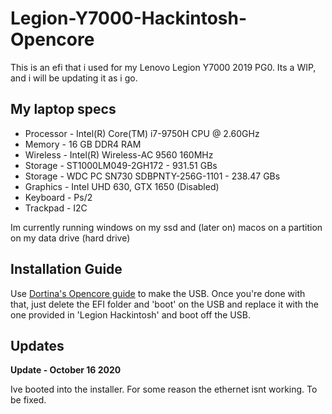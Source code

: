 # Legion-Y7000-Hackintosh-Opencore
This is an efi that i used for my Lenovo Legion Y7000 2019 PG0. Its a WIP, and i will be updating it as i go.

## My laptop specs

 - Processor - Intel(R) Core(TM) i7-9750H CPU @ 2.60GHz
 - Memory - 16 GB DDR4 RAM
 - Wireless - Intel(R) Wireless-AC 9560 160MHz
 - Storage - ST1000LM049-2GH172 - 931.51 GBs
 - Storage - WDC PC SN730 SDBPNTY-256G-1101 - 238.47 GBs
 - Graphics - Intel UHD 630, GTX 1650 (Disabled)
 - Keyboard - Ps/2
 - Trackpad - I2C


Im currently running windows on my ssd and (later on) macos on a partition on my data drive (hard drive)

## Installation Guide

Use [Dortina's Opencore guide](https://dortania.github.io/OpenCore-Install-Guide/installer-guide/) to make the USB.
Once you're done with that, just delete the EFI folder and 'boot' on the USB and replace it with the one provided in 'Legion Hackintosh' and boot off the USB.

## Updates

**Update - October 16 2020**

Ive booted into the installer. For some reason the ethernet isnt working. To be fixed.

